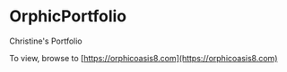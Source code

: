# OrphicPortfolio

Christine's Portfolio

To view, browse to [https://orphicoasis8.com](https://orphicoasis8.com)

